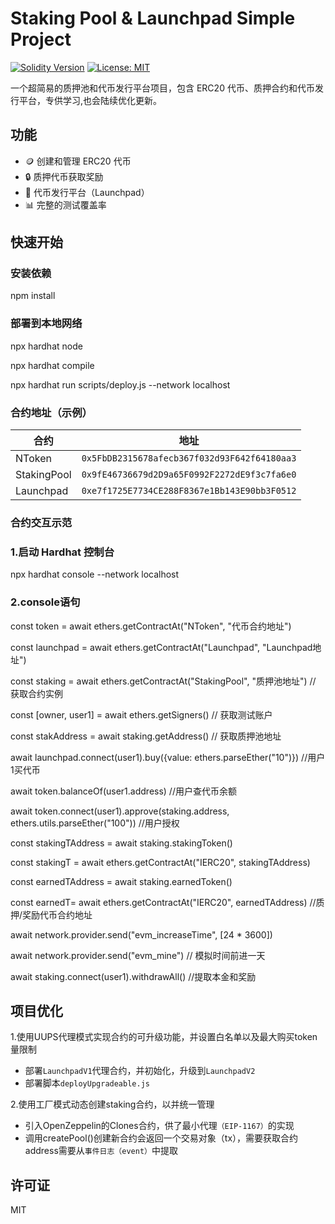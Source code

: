 # Staking Pool & Launchpad Simple Project

[![Solidity Version](https://img.shields.io/badge/Solidity-^0.8.20-blue)](https://soliditylang.org)
[![License: MIT](https://img.shields.io/badge/License-MIT-yellow.svg)](https://opensource.org/licenses/MIT)

一个超简易的质押池和代币发行平台项目，包含 ERC20 代币、质押合约和代币发行平台，专供学习,也会陆续优化更新。

## 功能

- 🪙 创建和管理 ERC20 代币
- 🔒 质押代币获取奖励
- 🚀 代币发行平台（Launchpad）
- 📊 完整的测试覆盖率

## 快速开始

### 安装依赖

npm install

### 部署到本地网络

npx hardhat node

npx hardhat compile

npx hardhat run scripts/deploy.js --network localhost


### 合约地址（示例）

| 合约 | 地址 |
|------|------|
| NToken | `0x5FbDB2315678afecb367f032d93F642f64180aa3` |
| StakingPool | `0x9fE46736679d2D9a65F0992F2272dE9f3c7fa6e0` |
| Launchpad | `0xe7f1725E7734CE288F8367e1Bb143E90bb3F0512` |

### 合约交互示范

### 1.启动 Hardhat 控制台
npx hardhat console --network localhost

### 2.console语句



const token = await ethers.getContractAt("NToken", "代币合约地址")

const launchpad = await ethers.getContractAt("Launchpad", "Launchpad地址")

const staking = await ethers.getContractAt("StakingPool", "质押池地址") // 获取合约实例




const [owner, user1] = await ethers.getSigners() // 获取测试账户



const stakAddress = await staking.getAddress() // 获取质押池地址



await launchpad.connect(user1).buy({value: ethers.parseEther("10")}) //用户1买代币



await token.balanceOf(user1.address) //用户查代币余额



await token.connect(user1).approve(staking.address, ethers.utils.parseEther("100")) //用户授权



const stakingTAddress = await staking.stakingToken()

const stakingT = await ethers.getContractAt("IERC20", stakingTAddress)

const earnedTAddress = await staking.earnedToken()

const earnedT= await ethers.getContractAt("IERC20", earnedTAddress) //质押/奖励代币合约地址




await network.provider.send("evm_increaseTime", [24 * 3600]) 

await network.provider.send("evm_mine") // 模拟时间前进一天



await staking.connect(user1).withdrawAll() //提取本金和奖励




## 项目优化

1.使用UUPS代理模式实现合约的可升级功能，并设置白名单以及最大购买token量限制
  - 部署`LaunchpadV1`代理合约，并初始化，升级到`LaunchpadV2`
  - 部署脚本`deployUpgradeable.js`

2.使用工厂模式动态创建staking合约，以并统一管理
  - 引入OpenZeppelin的Clones合约，供了最小代理`（EIP-1167）`的实现
  - 调用createPool()创建新合约会返回一个交易对象（tx），需要获取合约address需要从`事件日志（event）`中提取





## 许可证
MIT

